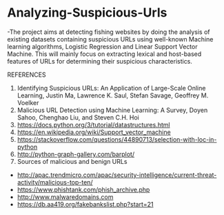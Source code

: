 # Analyzing-Suspicious-Urls

-The project aims at detecting fishing websites by doing the analysis of existing datasets containing suspicious URLs
using well-known Machine learning algorithms, Logistic Regression and Linear Support Vector Machine. 
This will mainly focus on extracting lexical and host-based features of URLs for determining their suspicious characteristics. 

REFERENCES

1. Identifying Suspicious URLs: An Application of Large-Scale Online Learning, Justin Ma, Lawrence K. Saul, Stefan Savage, Geoffrey M. Voelker 
2. Malicious URL Detection using Machine Learning: A Survey, Doyen Sahoo, Chenghao Liu, and Steven C.H. Hoi 
3. https://docs.python.org/3/tutorial/datastructures.html
4. https://en.wikipedia.org/wiki/Support_vector_machine
5. https://stackoverflow.com/questions/44890713/selection-with-loc-in-python
6. http://python-graph-gallery.com/barplot/
7. Sources of malicious and benign URLs 
  - http://apac.trendmicro.com/apac/security-intelligence/current-threat-activity/malicious-top-ten/             
  - https://www.phishtank.com/phish_archive.php 
  - http://www.malwaredomains.com 
  - https://db.aa419.org/fakebankslist.php?start=21 
